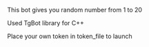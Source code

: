 This bot gives you random number from 1 to 20

Used TgBot library for C++

Place your own token in token_file to launch